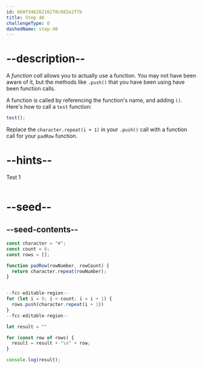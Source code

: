 ```yaml
---
id: 660f34626216270c682e2f7b
title: Step 40
challengeType: 0
dashedName: step-40
---
```


# --description--

A <dfn>function call</dfn> allows you to actually use a function. You may not have been aware of it, but the methods like `.push()` that you have been using have been function calls.

A function is called by referencing the function's name, and adding `()`. Here's how to call a `test` function:

```js
test();
```

Replace the `character.repeat(i + 1)` in your `.push()` call with a function call for your `padRow` function.

# --hints--

Test 1

```js

```

# --seed--

## --seed-contents--

```js
const character = "#";
const count = 8;
const rows = [];

function padRow(rowNumber, rowCount) {
  return character.repeat(rowNumber);
}


--fcc-editable-region--
for (let i = 0; i < count; i = i + 1) {
  rows.push(character.repeat(i + 1))
}
--fcc-editable-region--

let result = ""

for (const row of rows) {
  result = result + "\n" + row;
}

console.log(result);
```
